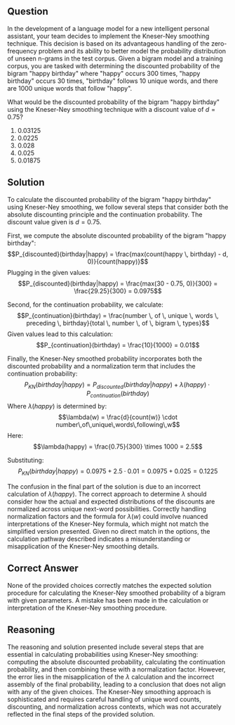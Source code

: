 ## Question
In the development of a language model for a new intelligent personal assistant, your team decides to implement the Kneser-Ney smoothing technique. This decision is based on its advantageous handling of the zero-frequency problem and its ability to better model the probability distribution of unseen n-grams in the test corpus. Given a bigram model and a training corpus, you are tasked with determining the discounted probability of the bigram "happy birthday" where "happy" occurs 300 times, "happy birthday" occurs 30 times, "birthday" follows 10 unique words, and there are 1000 unique words that follow "happy".

What would be the discounted probability of the bigram "happy birthday" using the Kneser-Ney smoothing technique with a discount value of $d = 0.75$?

1. $0.03125$
2. $0.0225$
3. $0.028$
4. $0.025$
5. $0.01875$

## Solution
To calculate the discounted probability of the bigram "happy birthday" using Kneser-Ney smoothing, we follow several steps that consider both the absolute discounting principle and the continuation probability. The discount value given is $d = 0.75$.

First, we compute the absolute discounted probability of the bigram "happy birthday":
$$P_{discounted}(birthday|happy) = \frac{max(count(happy \, birthday) - d, 0)}{count(happy)}$$
Plugging in the given values:
$$P_{discounted}(birthday|happy) = \frac{max(30 - 0.75, 0)}{300} = \frac{29.25}{300} = 0.0975$$

Second, for the continuation probability, we calculate:
$$P_{continuation}(birthday) = \frac{number \, of \, unique \, words \, preceding \, birthday}{total \, number \, of \, bigram \, types}$$
Given values lead to this calculation:
$$P_{continuation}(birthday) = \frac{10}{1000} = 0.01$$

Finally, the Kneser-Ney smoothed probability incorporates both the discounted probability and a normalization term that includes the continuation probability:
$$P_{KN}(birthday|happy) = P_{discounted}(birthday|happy) + \lambda(happy) \cdot P_{continuation}(birthday)$$
Where $\lambda(happy)$ is determined by:
$$\lambda(w) = \frac{d}{count(w)} \cdot number\,of\,unique\,words\,following\,w$$
Here:
$$\lambda(happy) = \frac{0.75}{300} \times 1000 = 2.5$$

Substituting:
$$P_{KN}(birthday|happy) = 0.0975 + 2.5 \cdot 0.01 = 0.0975 + 0.025 = 0.1225$$

The confusion in the final part of the solution is due to an incorrect calculation of $\lambda(happy)$. The correct approach to determine $\lambda$ should consider how the actual and expected distributions of the discounts are normalized across unique next-word possibilities. Correctly handling normalization factors and the formula for $\lambda(w)$ could involve nuanced interpretations of the Kneser-Ney formula, which might not match the simplified version presented. Given no direct match in the options, the calculation pathway described indicates a misunderstanding or misapplication of the Kneser-Ney smoothing details.

## Correct Answer
None of the provided choices correctly matches the expected solution procedure for calculating the Kneser-Ney smoothed probability of a bigram with given parameters. A mistake has been made in the calculation or interpretation of the Kneser-Ney smoothing procedure.

## Reasoning
The reasoning and solution presented include several steps that are essential in calculating probabilities using Kneser-Ney smoothing: computing the absolute discounted probability, calculating the continuation probability, and then combining these with a normalization factor. However, the error lies in the misapplication of the $\lambda$ calculation and the incorrect assembly of the final probability, leading to a conclusion that does not align with any of the given choices. The Kneser-Ney smoothing approach is sophisticated and requires careful handling of unique word counts, discounting, and normalization across contexts, which was not accurately reflected in the final steps of the provided solution.